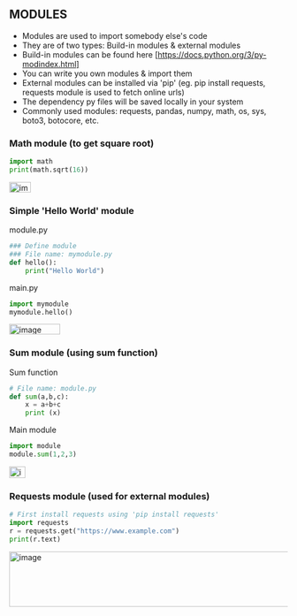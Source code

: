 ## MODULES
- Modules are used to import somebody else's code
- They are of two types: Build-in modules & external modules
- Build-in modules can be found here [https://docs.python.org/3/py-modindex.html]
- You can write you own modules & import them
- External modules can be installed via 'pip' (eg. pip install requests, requests module is used to fetch online urls)
- The dependency py files will be saved locally in your system
- Commonly used modules: requests, pandas, numpy, math, os, sys, boto3, botocore, etc.

### Math module (to get square root)
```py
import math
print(math.sqrt(16))
```
<img width="39" height="19" alt="image" src="https://github.com/user-attachments/assets/6d4225f4-e2ec-45a0-8eea-3d85bb4d053e" />

### Simple 'Hello World' module
module.py
```py
### Define module
### File name: mymodule.py
def hello():
    print("Hello World")
```
main.py
```py
import mymodule
mymodule.hello()
```
<img width="92" height="19" alt="image" src="https://github.com/user-attachments/assets/d184966d-5ec3-4d2b-a966-15e5e51e06ec" />

### Sum module (using sum function)
Sum function
```py
# File name: module.py
def sum(a,b,c):
    x = a+b+c
    print (x)
```
Main module
```py
import module
module.sum(1,2,3)
```
<img width="29" height="21" alt="image" src="https://github.com/user-attachments/assets/ad715f53-300c-4367-9810-c118af76f6c7" />

### Requests module (used for external modules)
```py
# First install requests using 'pip install requests'
import requests
r = requests.get("https://www.example.com")
print(r.text)
```
<img width="575" height="100" alt="image" src="https://github.com/user-attachments/assets/e34d5877-c260-4988-a29d-858ec6694077" />

